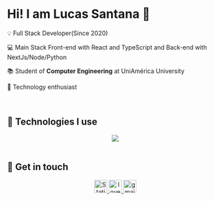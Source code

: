 # Hi! I am Lucas Santana 👋

<p>💡 Full Stack Developer(Since 2020)</p>
<p>💻 Main Stack Front-end with React and TypeScript and Back-end with NextJs/Node/Python</p>
<p>📚 Student of <b>Computer Engineering</b> at UniAmérica University</p>
<p>👾 Technology enthusiast</p>
<br>

<!-- ## 📈 GitHub Stats

<div align="center">   
  <img height="180em" src="https://github-readme-stats-eight-theta.vercel.app/api?username=love-quinn&show_icons=true&theme=dark&include_all_commits=true&count_private=true"/>
<br> -->

## 📡 Technologies I use

<div align="center">
      <a href="https://skillicons.dev">
          <img src="https://skillicons.dev/icons?i=html,css,js,ts,python,react,next,prisma,tailwind,figma&perline=14" />
      </a>
</div>
<br>

## 📲 Get in touch

<p align="center">
    <a href="https://quinn-software.com/" target="blank">
        <img src="https://img.shields.io/badge/PORTFOLIO-brightgreen?style=for-the-badge&logo=safari&labelColor=%23000&color=%23000" alt="Static Badge" height="30" />
    </a>
    <a href="https://www.youtube.com/@love-quinn-dev" target="blank">
        <img src="https://img.shields.io/badge/youtube-EA4335.svg?style=for-the-badge&logo=youtube&logoColor=white" alt="love-quinn" height="30" />
    </a>
    <a href="mailto:lucaslucal75@gmail.com" target="blank">
        <img src="https://img.shields.io/badge/gmail-EA4335.svg?style=for-the-badge&logo=gmail&logoColor=white" alt="gmail" height="30" />
    </a>
    
</p>

<br>

<!--
**rhaissabg/love-quinn** is a ✨ _special_ ✨ repository because its `README.md` (this file) appears on your GitHub profile.

Here are some ideas to get you started:

- 🔭 I’m currently working on ...
- 🌱 I’m currently learning ...
- 👯 I’m looking to collaborate on ...
- 🤔 I’m looking for help with ...
- 💬 Ask me about ...
- 📫 How to reach me: ...
- 😄 Pronouns: ...
- ⚡ Fun fact: ...
-->
